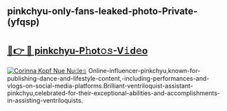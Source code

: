 ## pinkchyu-only-fans​-leaked-photo​-Private-(yfqsp)


# <h2><a href="https://mediaupload.pro?title=pinkchyu&ref=git">🔗👉 🔴 pinkchyu-P𝚑ot𝚘𝚜-V𝚒d𝚎o</a></h2>

[![Corinna Kopf Nue Nu𝚍e𝚜](https://i.imgur.com/0qMVB7G.gif)](https://mediaupload.pro?title=pinkchyu&ref=git)
Online-influencer-pinkchyu,known-for-publishing-dance-and-lifestyle-content,-including-performances-and-vlogs-on-social-media-platforms.Brilliant-ventriloquist-assistant-pinkchyu,celebrated-for-their-exceptional-abilities-and-accomplishments-in-assisting-ventriloquists.  